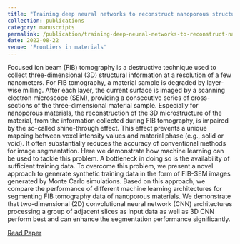 ```yaml
---
title: "Training deep neural networks to reconstruct nanoporous structures from FIB tomography images using synthetic training data"
collection: publications
category: manuscripts
permalink: /publication/training-deep-neural-networks-to-reconstruct-nanoporous-structures-from-FIB-tomography-images-using-synthetic-training-data
date: 2022-08-22
venue: 'Frontiers in materials'
---
```


Focused ion beam (FIB) tomography is a destructive technique used to collect three-dimensional (3D) structural information at a resolution of a few nanometers. For FIB tomography, a material sample is degraded by layer-wise milling. After each layer, the current surface is imaged by a scanning electron microscope (SEM), providing a consecutive series of cross-sections of the three-dimensional material sample. Especially for nanoporous materials, the reconstruction of the 3D microstructure of the material, from the information collected during FIB tomography, is impaired by the so-called shine-through effect. This effect prevents a unique mapping between voxel intensity values and material phase (e.g., solid or void). It often substantially reduces the accuracy of conventional methods for image segmentation. Here we demonstrate how machine learning can be used to tackle this problem. A bottleneck in doing so is the availability of sufficient training data. To overcome this problem, we present a novel approach to generate synthetic training data in the form of FIB-SEM images generated by Monte Carlo simulations. Based on this approach, we compare the performance of different machine learning architectures for segmenting FIB tomography data of nanoporous materials. We demonstrate that two-dimensional (2D) convolutional neural network (CNN) architectures processing a group of adjacent slices as input data as well as 3D CNN perform best and can enhance the segmentation performance significantly.

[Read Paper](https://doi.org/10.3389/fmats.2022.837006)